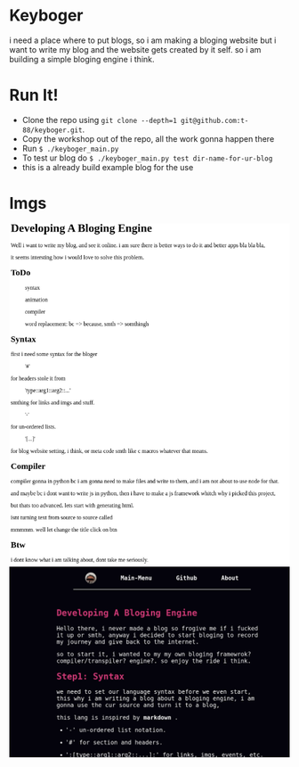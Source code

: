 # Keyboger 
i need a place where to put blogs, so i am making a bloging website but i want to write my blog and the website gets created by it self. so i am building a simple bloging engine i think.     

# Run It!
-   Clone the repo using ```git clone --depth=1 git@github.com:t-88/keyboger.git```.
-   Copy the workshop out of the repo, all the work gonna happen there
-   Run ```$ ./keyboger_main.py```
-   To test ur blog do ```$ ./keyboger_main.py test dir-name-for-ur-blog```
-   this is a already build example blog for the use

# Imgs
![first blog](./dev-imgs/looks_like_blog_to_me.png)
![second blog](./dev-imgs/after.png)